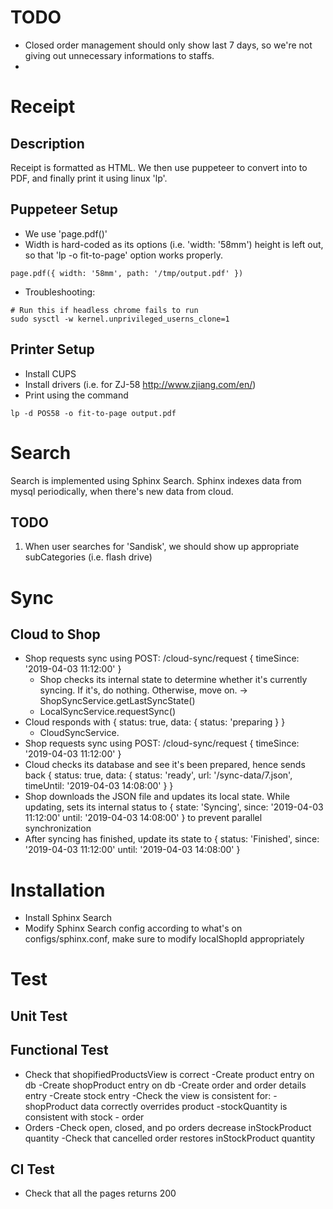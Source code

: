 # TODO
- Closed order management should only show last 7 days, so we're not giving out unnecessary informations
  to staffs.
- 

# Receipt
## Description
Receipt is formatted as HTML. We then use puppeteer to convert into to PDF, and finally
print it using linux 'lp'.

## Puppeteer Setup
* We use 'page.pdf()' 
* Width is hard-coded as its options (i.e. 'width: '58mm') height is left out, so that 'lp -o fit-to-page' option works properly.
```
page.pdf({ width: '58mm', path: '/tmp/output.pdf' })
```
* Troubleshooting:
```
# Run this if headless chrome fails to run
sudo sysctl -w kernel.unprivileged_userns_clone=1
```

## Printer Setup
* Install CUPS
* Install drivers (i.e. for ZJ-58 http://www.zjiang.com/en/)
* Print using the command
```
lp -d POS58 -o fit-to-page output.pdf
```

# Search
Search is implemented using Sphinx Search. Sphinx indexes data from mysql periodically, when there's new data
from cloud.
## TODO
1. When user searches for 'Sandisk', we should show up appropriate subCategories (i.e. flash drive)

# Sync
## Cloud to Shop
* Shop requests sync using POST: /cloud-sync/request { timeSince: '2019-04-03 11:12:00' }
    * Shop checks its internal state to determine whether it's currently syncing. If it's, do nothing.
      Otherwise, move on. -> ShopSyncService.getLastSyncState()
    * LocalSyncService.requestSync()
* Cloud responds with { status: true, data: { status: 'preparing } }
    * CloudSyncService.
* Shop requests sync using POST: /cloud-sync/request { timeSince: '2019-04-03 11:12:00' }
* Cloud checks its database and see it's been prepared, hence sends back
  { status: true, data: { status: 'ready', url: '/sync-data/7.json', timeUntil: '2019-04-03 14:08:00' } }
* Shop downloads the JSON file and updates its local state. While updating,
  sets its internal status to { state: 'Syncing', since: '2019-04-03 11:12:00' until: '2019-04-03 14:08:00' }
  to prevent parallel synchronization
* After syncing has finished, update its state to { status: 'Finished', since: '2019-04-03 11:12:00' until: '2019-04-03 14:08:00' }

# Installation
* Install Sphinx Search
* Modify Sphinx Search config according to what's on configs/sphinx.conf, make sure to modify localShopId appropriately
 
# Test
## Unit Test

## Functional Test
* Check that shopifiedProductsView is correct
  -Create product entry on db
  -Create shopProduct entry on db
  -Create order and order details entry
  -Create stock entry
  -Check the view is consistent for:
    -shopProduct data correctly overrides product
    -stockQuantity is consistent with stock - order
* Orders
   -Check open, closed, and po orders decrease inStockProduct quantity
   -Check that cancelled order restores inStockProduct quantity

## CI Test
* Check that all the pages returns 200